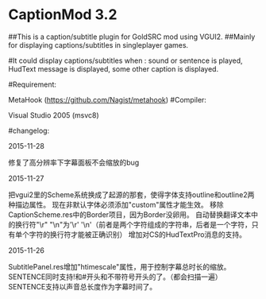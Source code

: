 # CaptionMod 3.2
##This is a caption/subtitle plugin for GoldSRC mod using VGUI2.
##Mainly for displaying captions/subtitles in singleplayer games.

#It could display captions/subtitles when :
  sound or sentence is played,
  HudText message is displayed,
  some other caption is displayed.

#Requirement:

  MetaHook (https://github.com/Nagist/metahook)
#Compiler:

  Visual Studio 2005 (msvc8)
  
#changelog:

2015-11-28

修复了高分辨率下字幕面板不会缩放的bug

2015-11-27

把vgui2里的Scheme系统换成了起源的那套，使得字体支持outline和outline2两种描边属性。
现在非默认字体必须添加"custom"属性才能生效。
移除CaptionScheme.res中的Border项目，因为Border没卵用。
自动替换翻译文本中的换行符"\r" "\n"为'\r' '\n'（前者是两个字符组成的字符串，后者是一个字符，只有单个字符的换行符才能被正确识别）
增加对CS的HudTextPro消息的支持。

2015-11-26

SubtitlePanel.res增加"htimescale"属性，用于控制字幕总时长的缩放。
SENTENCE同时支持!和#开头和不带符号开头的了。（都会扫描一遍）
SENTENCE支持以声音总长度作为字幕时间了。

